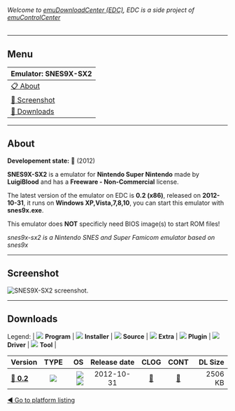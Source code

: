 ###### Welcome to [emuDownloadCenter (EDC)](https://github.com/PhoenixInteractiveNL/emuDownloadCenter/wiki/), EDC is a side project of [emuControlCenter](https://github.com/PhoenixInteractiveNL/emuControlCenter/wiki/)
***
## Menu
| **Emulator: SNES9X-SX2** |
|:---------|
| [:clipboard: About](#about) |
| [:sunrise: Screenshot](#screenshot) |
| [:floppy_disk: Downloads](#downloads) |
***
## About
**Developement state:** :red_circle: (2012)

**SNES9X-SX2** is a emulator for **Nintendo Super Nintendo** made by **LuigiBlood** and has a **Freeware - Non-Commercial** license.

The latest version of the emulator on EDC is **0.2 (x86)**, released on **2012-10-31**, it runs on **Windows XP,Vista,7,8,10**, you can start this emulator with **snes9x.exe**.

This emulator does **NOT** specificly need BIOS image(s) to start ROM files!

_snes9x-sx2 is a Nintendo SNES and Super Famicom emulator based on snes9x_
***
## Screenshot
![](https://raw.githubusercontent.com/PhoenixInteractiveNL/emuDownloadCenter/master/hooks/snes9xsx2/emulator_screen_01.jpg "SNES9X-SX2 screenshot.")
***
## Downloads
Legend: | 
![](https://raw.githubusercontent.com/wiki/PhoenixInteractiveNL/emuDownloadCenter/images_misc/icon_program_24.png) **Program** | 
![](https://raw.githubusercontent.com/wiki/PhoenixInteractiveNL/emuDownloadCenter/images_misc/icon_installer_24.png) **Installer** | 
![](https://raw.githubusercontent.com/wiki/PhoenixInteractiveNL/emuDownloadCenter/images_misc/icon_source_code_24.png) **Source** | 
![](https://raw.githubusercontent.com/wiki/PhoenixInteractiveNL/emuDownloadCenter/images_misc/icon_extra_24.png) **Extra** | 
![](https://raw.githubusercontent.com/wiki/PhoenixInteractiveNL/emuDownloadCenter/images_misc/icon_plugin_24.png) **Plugin** | 
![](https://raw.githubusercontent.com/wiki/PhoenixInteractiveNL/emuDownloadCenter/images_misc/icon_driver_24.png) **Driver** | 
![](https://raw.githubusercontent.com/wiki/PhoenixInteractiveNL/emuDownloadCenter/images_misc/icon_tool_24.png) **Tool** | 
 
| Version | TYPE | OS | Release date | CLOG | CONT | DL Size |
|:--------|:----:|---:|:------------:|:----:|:----:|--------:|
| [:floppy_disk: **0.2**](https://github.com/PhoenixInteractiveNL/edc-repo0005/raw/master/snes9xsx2/0.2.7z) | ![](https://raw.githubusercontent.com/wiki/PhoenixInteractiveNL/emuDownloadCenter/images_misc/icon_program_24.png) | ![](https://raw.githubusercontent.com/wiki/PhoenixInteractiveNL/emuDownloadCenter/images_misc/logo_windows_24.png)![](https://raw.githubusercontent.com/wiki/PhoenixInteractiveNL/emuDownloadCenter/images_misc/icon_32-bit_24.png) | 2012-10-31 | [:page_facing_up:](https://github.com/PhoenixInteractiveNL/edc-repo0005/blob/master/snes9xsx2/0.2_changelog.txt) | [:mag_right:](https://github.com/PhoenixInteractiveNL/edc-repo0005/blob/master/snes9xsx2/0.2_contents.txt) | 2506 KB |

[:arrow_backward: Go to platform listing](https://github.com/PhoenixInteractiveNL/emuDownloadCenter/wiki/EDC-Platform-List)
